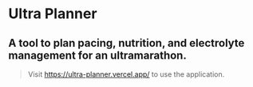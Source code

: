 # Ultra Planner

## A tool to plan pacing, nutrition, and electrolyte management for an ultramarathon.

> Visit https://ultra-planner.vercel.app/ to use the application.

